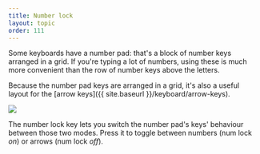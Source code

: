 ```yaml
---
title: Number lock
layout: topic
order: 111
---
```


Some keyboards have a number pad: that's a block of number keys arranged in a
grid. If you're typing a lot of numbers, using these is much more convenient
than the row of number keys above the letters.

Because the number pad keys are arranged in a grid, it's also a useful layout
for the [arrow keys]({{ site.baseurl }}/keyboard/arrow-keys).

<img class="key" src="{{ site.baseurl }}/images/key-num-lock.svg">

The number lock key lets you switch the number pad's keys' behaviour between
those two modes. Press it to toggle between numbers (num lock _on_) or arrows
(num lock _off_).



